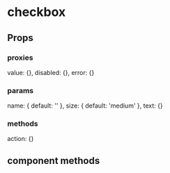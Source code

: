 # checkbox

## Props
### proxies

value: {},
disabled: {},
error: {}



### params
name: { default: '' },
size: { default: 'medium' },
text: {}


### methods
action: {}

## component methods



